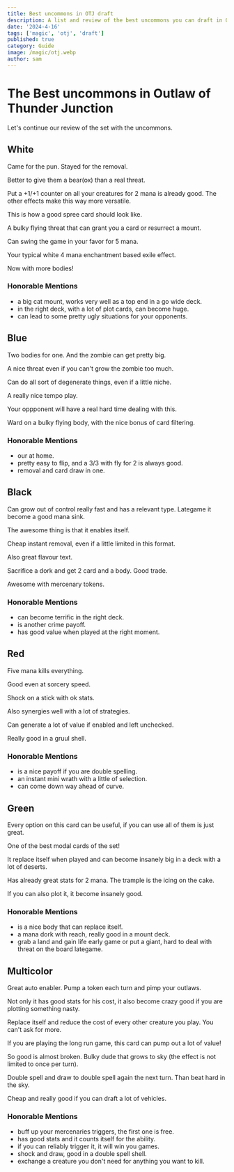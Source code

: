 ```yaml
---
title: Best uncommons in OTJ draft
description: A list and review of the best uncommons you can draft in Outlaws of Thunder Junction draft, divided by color.
date: '2024-4-16'
tags: ['magic', 'otj', 'draft']
published: true
category: Guide
image: /magic/otj.webp
author: sam
---
```


<script>
  import CardName from '$lib/components/cardName.svelte'
  import CardImage from '$lib/components/cardImage.svelte'
</script>

# The Best uncommons in Outlaw of Thunder Junction

Let's continue our review of the set with the uncommons.

## White

<CardImage cardName="Bovine Intervention"/>

Came for the pun. Stayed for the removal.

Better to give them a bear(ox) than a real threat.

<CardImage cardName="Requisition Raid"/>

Put a +1/+1 counter on all your creatures for 2 mana is already good. The other effects make this way more versatile.

This is how a good spree card should look like.

<CardImage cardName="Shepherd of the Clouds" />

A bulky flying threat that can grant you a card or resurrect a mount.

Can swing the game in your favor for 5 mana.

<CardImage cardName="Lassoed by the Law" />
 
Your typical white 4 mana enchantment based exile effect.

Now with more bodies!

### Honorable Mentions

- <CardName cardName="Bounding Felidar" /> a big cat mount, works very well as a top end in a go wide deck.
- <CardName cardName="Prairie Dog" /> in the right deck, with a lot of plot cards, can become huge.
- <CardName cardName="Thunder Lasso" /> can lead to some pretty ugly situations for your opponents.

## Blue

<CardImage cardName="Outlaw Stitcher" />

Two bodies for one. And the zombie can get pretty big.

A nice threat even if you can't grow the zombie too much.

<CardImage cardName="This Town Ain't Big Enough" />

Can do all sort of degenerate things, even if a little niche.

A really nice tempo play.

<CardImage cardName="Marauding Sphinx" />

Your oppponent will have a real hard time dealing with this.

Ward on a bulky flying body, with the nice bonus of card filtering.

### Honorable Mentions

- <CardName cardName="Slickshot Lockpicker" /> our <CardName cardName="Snapcaster Mage" /> at home.
- <CardName cardName="Emergent Haunting"/> pretty easy to flip, and a 3/3 with fly for 2 is always good.
- <CardName cardName="Metamorphic Blast"/> removal and card draw in one.

## Black

<CardImage cardName="Blood Hustler" />

Can grow out of control really fast and has a relevant type. Lategame it become a good mana sink.

The awesome thing is that it enables itself.

<CardImage cardName="Shoot the Sheriff" />

Cheap instant removal, even if a little limited in this format.

Also great flavour text.

<CardImage cardName="Unscrupulous Contractor" />

Sacrifice a dork and get 2 card and a body. Good trade.

Awesome with mercenary tokens.

### Honorable Mentions

- <CardName cardName="Rakish Crew" /> can become terrific in the right deck.
- <CardName cardName="Rattleback Apothecary"/> is another crime payoff.
- <CardName cardName="Rictus Robber"/> has good value when played at the right moment.

## Red

<CardImage cardName="Scorching Shot" />

Five mana kills everything.

Good even at sorcery speed.

<CardImage cardName="Longhorn Sharpshooter" />

Shock on a stick with ok stats.

Also synergies well with a lot of strategies.

<CardImage cardName="Scalestorm Summoner" />

Can generate a lot of value if enabled and left unchecked.

Really good in a gruul shell.

### Honorable Mentions

- <CardName cardName="Brimstone Roundup" /> is a nice payoff if you are double spelling.
- <CardName cardName="Caught in the Crossfire"/> an instant mini wrath with a little of selection.
- <CardName cardName="Hellspur Brute"/> can come down way ahead of curve.

## Green

<CardImage cardName="Trash the Town" />

Every option on this card can be useful, if you can use all of them is just great.

One of the best modal cards of the set!

<CardImage cardName="Outcaster Greenblade" />

It replace itself when played and can become insanely big in a deck with a lot of deserts.

<CardImage cardName="Aloe Alchemist" />

Has already great stats for 2 mana. The trample is the icing on the cake.

If you can also plot it, it become insanely good.

### Honorable Mentions

- <CardName cardName="Beastbond Outcaster" /> is a nice body that can replace itself.
- <CardName cardName="Intrepid Stablemaster"/> a mana dork with reach, really good in a mount deck.
- <CardName cardName="Spinewoods Armadillo"/> grab a land and gain life early game or put a giant, hard to deal with threat on the board lategame.

## Multicolor

<CardImage cardName="At Knifepoint" />

Great auto enabler. Pump a token each turn and pimp your outlaws.

<CardImage cardName="Doc Aurlock, Grizzled Genius" />

Not only it has good stats for his cost, it also become crazy good if you are plotting something nasty.

<CardImage cardName="Honest Rutstein"/>

Replace itself and reduce the cost of every other creature you play. You can't ask for more.

<CardImage cardName="Intimidation Campaign" />

If you are playing the long run game, this card can pump out a lot of value!

<CardImage cardName="Lazav, Familiar Stranger"/>

So good is almost broken. Bulky dude that grows to sky (the effect is not limited to once per turn).

<CardImage cardName="Kraum, Violent Cacophony"/>

Double spell and draw to double spell again the next turn. Than beat hard in the sky.

<CardImage cardName="Miriam, Herd Whisperer"/>

Cheap and really good if you can draft a lot of vehicles.

### Honorable Mentions

- <CardName cardName="Ertha Jo, Frontier Mentor" /> buff up your mercenaries triggers, the first one is free.
- <CardName cardName="Jolene, Plundering Pugilist" /> has good stats and it counts itself for the ability.
- <CardName cardName="Wrangler of the Damned" /> if you can reliably trigger it, it will win you games.
- <CardName cardName="Slick Sequence" /> shock and draw, good in a double spell shell.
- <CardName cardName="Ruthless Lawbringer" /> exchange a creature you don't need for anything you want to kill.
